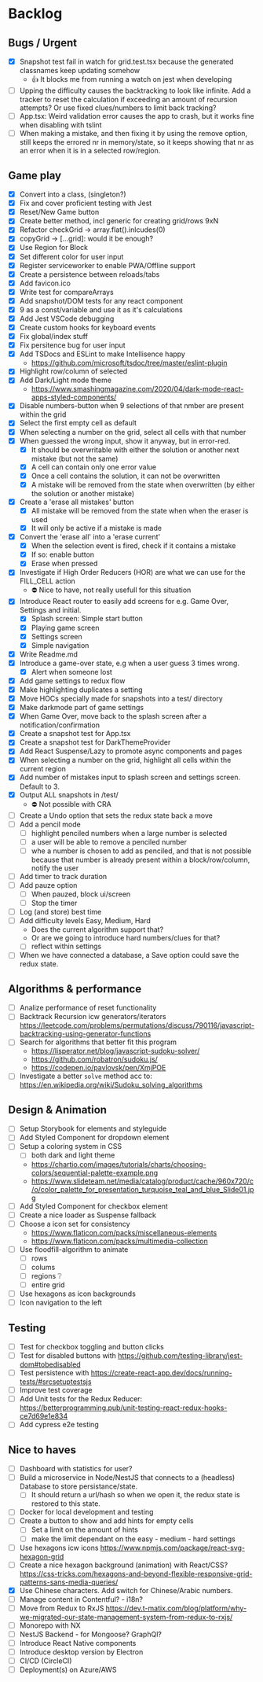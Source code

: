 # Backlog

## Bugs / Urgent

-   [x] Snapshot test fail in watch for grid.test.tsx because the generated classnames keep updating somehow
    -   :+1: It blocks me from running a watch on jest when developing
-   [ ] Upping the difficulty causes the backtracking to look like infinite. Add a tracker to reset the calculation if exceeding an amount of recursion attempts? Or use fixed clues/numbers to limit back tracking?
-   [ ] App.tsx: Weird validation error causes the app to crash, but it works fine when disabling with tslint
-   [ ] When making a mistake, and then fixing it by using the remove option, still keeps the errored nr in memory/state, so it keeps showing that nr as an error when it is in a selected row/region.

## Game play

-   [x] Convert into a class, (singleton?)
-   [x] Fix and cover proficient testing with Jest
-   [x] Reset/New Game button
-   [x] Create better method, incl generic for creating grid/rows 9xN
-   [x] Refactor checkGrid -> array.flat().inlcudes(0)
-   [x] copyGrid -> [...grid]: would it be enough?
-   [x] Use Region for Block
-   [x] Set different color for user input
-   [x] Register serviceworker to enable PWA/Offline support
-   [x] Create a persistence between reloads/tabs
-   [x] Add favicon.ico
-   [x] Write test for compareArrays
-   [x] Add snapshot/DOM tests for any react component
-   [x] 9 as a const/variable and use it as it's calculations
-   [x] Add Jest VSCode debugging
-   [x] Create custom hooks for keyboard events
-   [x] Fix global/index stuff
-   [x] Fix persitence bug for user input
-   [x] Add TSDocs and ESLint to make Intellisence happy
    -   https://github.com/microsoft/tsdoc/tree/master/eslint-plugin
-   [x] Highlight row/column of selected
-   [x] Add Dark/Light mode theme
    -   https://www.smashingmagazine.com/2020/04/dark-mode-react-apps-styled-components/
-   [x] Disable numbers-button when 9 selections of that nmber are present within the grid
-   [x] Select the first empty cell as default
-   [x] When selecting a number on the grid, select all cells with that number
-   [x] When guessed the wrong input, show it anyway, but in error-red.
    -   [x] It should be overwritable with either the solution or another next mistake (but not the same)
    -   [x] A cell can contain only one error value
    -   [x] Once a cell contains the solution, it can not be overwritten
    -   [x] A mistake will be removed from the state when overwritten (by either the solution or another mistake)
-   [x] Create a 'erase all mistakes' button
    -   [x] All mistake will be removed from the state when when the eraser is used
    -   [x] It will only be active if a mistake is made
-   [x] Convert the 'erase all' into a 'erase current'
    -   [x] When the selection event is fired, check if it contains a mistake
    -   [x] If so: enable button
    -   [x] Erase when pressed
-   [x] Investigate if High Order Reducers (HOR) are what we can use for the FILL_CELL action
    -   :no_entry: Nice to have, not really usefull for this situation
-   [x] Introduce React router to easily add screens for e.g. Game Over, Settings and initial.
    -   [x] Splash screen: Simple start button
    -   [x] Playing game screen
    -   [x] Settings screen
    -   [x] Simple navigation
-   [x] Write Readme.md
-   [x] Introduce a game-over state, e.g when a user guess 3 times wrong.
    -   [x] Alert when someone lost
-   [x] Add game settings to redux flow
-   [x] Make highlighting duplicates a setting
-   [x] Move HOCs specially made for snapshots into a test/ directory
-   [x] Make darkmode part of game settings
-   [x] When Game Over, move back to the splash screen after a notification/confirmation
-   [x] Create a snapshot test for App.tsx
-   [x] Create a snapshot test for DarkThemeProvider
-   [x] Add React Suspense/Lazy to promote async components and pages
-   [x] When selecting a number on the grid, highlight all cells within the current region
-   [x] Add number of mistakes input to splash screen and settings screen. Default to 3.
-   [x] Output ALL snapshots in /test/
    -   :no_entry: Not possible with CRA
-   [ ] Create a Undo option that sets the redux state back a move
-   [ ] Add a pencil mode
    -   [ ] highlight penciled numbers when a large number is selected
    -   [ ] a user will be able to remove a penciled number
    -   [ ] whe a number is chosen to add as penciled, and that is not possible because that number is already present within a block/row/column, notify the user
-   [ ] Add timer to track duration
-   [ ] Add pauze option
    -   [ ] When pauzed, block ui/screen
    -   [ ] Stop the timer
-   [ ] Log (and store) best time
-   [ ] Add difficulty levels Easy, Medium, Hard
    -   Does the current algorithm support that?
    -   Or are we going to introduce hard numbers/clues for that?
    -   [ ] reflect within settings
-   [ ] When we have connected a database, a Save option could save the redux state.

## Algorithms & performance

-   [ ] Analize performance of reset functionality
-   [ ] Backtrack Recursion icw generators/iterators https://leetcode.com/problems/permutations/discuss/790116/javascript-backtracking-using-generator-functions
-   [ ] Search for algorithms that better fit this program
    -   https://lisperator.net/blog/javascript-sudoku-solver/
    -   https://github.com/robatron/sudoku.js/
    -   https://codepen.io/pavlovsk/pen/XmjPOE
-   [ ] Investigate a better `solve` method acc to: https://en.wikipedia.org/wiki/Sudoku_solving_algorithms

## Design & Animation

-   [ ] Setup Storybook for elements and styleguide
-   [ ] Add Styled Component for dropdown element
-   [ ] Setup a coloring system in CSS
    -   [ ] both dark and light theme
    -   https://chartio.com/images/tutorials/charts/choosing-colors/sequential-palette-example.png
    -   https://www.slideteam.net/media/catalog/product/cache/960x720/c/o/color_palette_for_presentation_turquoise_teal_and_blue_Slide01.jpg
-   [ ] Add Styled Component for checkbox element
-   [ ] Create a nice loader as Suspense fallback
-   [ ] Choose a icon set for consistency
    -   https://www.flaticon.com/packs/miscellaneous-elements
    -   https://www.flaticon.com/packs/multimedia-collection
-   [ ] Use floodfill-algorithm to animate
    -   [ ] rows
    -   [ ] colums
    -   [ ] regions :grey_question:
    -   [ ] entire grid
-   [ ] Use hexagons as icon backgrounds
-   [ ] Icon navigation to the left

## Testing

-   [ ] Test for checkbox toggling and button clicks
-   [ ] Test for disabled buttons with https://github.com/testing-library/jest-dom#tobedisabled
-   [ ] Test persistence with https://create-react-app.dev/docs/running-tests/#srcsetuptestsjs
-   [ ] Improve test coverage
-   [ ] Add Unit tests for the Redux Reducer: https://betterprogramming.pub/unit-testing-react-redux-hooks-ce7d69e1e834
-   [ ] Add cypress e2e testing

## Nice to haves

-   [ ] Dashboard with statistics for user?
-   [ ] Build a microservice in Node/NestJS that connects to a (headless) Database to store persistance/state.
    -   [ ] It should return a url/hash so when we open it, the redux state is restored to this state.
-   [ ] Docker for local development and testing
-   [ ] Create a button to show and add hints for empty cells
    -   [ ] Set a limit on the amount of hints
    -   [ ] make the limit dependant on the easy - medium - hard settings
-   [ ] Use hexagons icw icons https://www.npmjs.com/package/react-svg-hexagon-grid
-   [ ] Create a nice hexagon background (animation) with React/CSS? https://css-tricks.com/hexagons-and-beyond-flexible-responsive-grid-patterns-sans-media-queries/
-   [x] Use Chinese characters. Add switch for Chinese/Arabic numbers.
-   [ ] Manage content in Contentful? - i18n?
-   [ ] Move from Redux to RxJS https://dev.t-matix.com/blog/platform/why-we-migrated-our-state-management-system-from-redux-to-rxjs/
-   [ ] Monorepo with NX
-   [ ] NestJS Backend - for Mongoose? GraphQl?
-   [ ] Introduce React Native components
-   [ ] Introduce desktop version by Electron
-   [ ] CI/CD (CircleCI)
-   [ ] Deployment(s) on Azure/AWS
